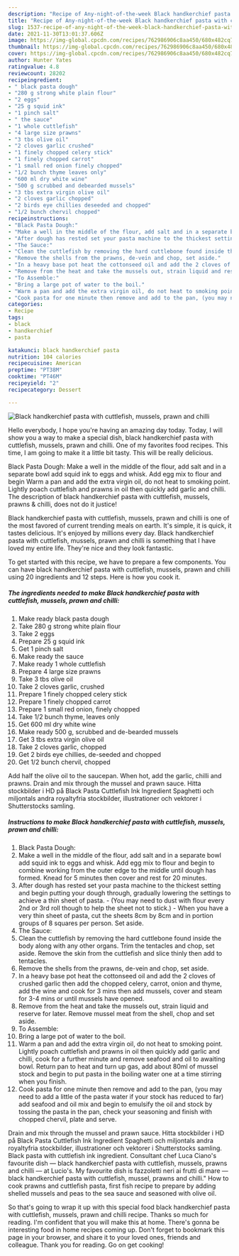 ```yaml
---
description: "Recipe of Any-night-of-the-week Black handkerchief pasta with cuttlefish, mussels, prawn and chilli"
title: "Recipe of Any-night-of-the-week Black handkerchief pasta with cuttlefish, mussels, prawn and chilli"
slug: 1537-recipe-of-any-night-of-the-week-black-handkerchief-pasta-with-cuttlefish-mussels-prawn-and-chilli
date: 2021-11-30T13:01:37.606Z
image: https://img-global.cpcdn.com/recipes/762986906c8aa450/680x482cq70/black-handkerchief-pasta-with-cuttlefish-mussels-prawn-and-chilli-recipe-main-photo.jpg
thumbnail: https://img-global.cpcdn.com/recipes/762986906c8aa450/680x482cq70/black-handkerchief-pasta-with-cuttlefish-mussels-prawn-and-chilli-recipe-main-photo.jpg
cover: https://img-global.cpcdn.com/recipes/762986906c8aa450/680x482cq70/black-handkerchief-pasta-with-cuttlefish-mussels-prawn-and-chilli-recipe-main-photo.jpg
author: Hunter Yates
ratingvalue: 4.8
reviewcount: 28202
recipeingredient:
- " black pasta dough"
- "280 g strong white plain flour"
- "2 eggs"
- "25 g squid ink"
- "1 pinch salt"
- " the sauce"
- "1 whole cuttlefish"
- "4 large size prawns"
- "3 tbs olive oil"
- "2 cloves garlic crushed"
- "1 finely chopped celery stick"
- "1 finely chopped carrot"
- "1 small red onion finely chopped"
- "1/2 bunch thyme leaves only"
- "600 ml dry white wine"
- "500 g scrubbed and debearded mussels"
- "3 tbs extra virgin olive oil"
- "2 cloves garlic chopped"
- "2 birds eye chillies deseeded and chopped"
- "1/2 bunch chervil chopped"
recipeinstructions:
- "Black Pasta Dough:"
- "Make a well in the middle of the flour, add salt and in a separate bowl add squid ink to eggs and whisk. Add egg mix to flour and begin to combine working from the outer edge to the middle until dough has formed. Knead for 5 minutes then cover and rest for 20 minutes."
- "After dough has rested set your pasta machine to the thickest setting and begin putting your dough through, gradually lowering the settings to achieve a thin sheet of pasta. (You may need to dust with flour every 2nd or 3rd roll though to help the sheet not to stick.) When you have a very thin sheet of pasta, cut the sheets 8cm by 8cm and in portion groups of 8 squares per person. Set aside."
- "The Sauce:"
- "Clean the cuttlefish by removing the hard cuttlebone found inside the body along with any other organs. Trim the tentacles and chop, set aside. Remove the skin from the cuttlefish and slice thinly then add to tentacles."
- "Remove the shells from the prawns, de-vein and chop, set aside."
- "In a heavy base pot heat the cottonseed oil and add the 2 cloves of crushed garlic then add the chopped celery, carrot, onion and thyme, add the wine and cook for 3 mins then add mussels, cover and steam for 3-4 mins or until mussels have opened."
- "Remove from the heat and take the mussels out, strain liquid and reserve for later. Remove mussel meat from the shell, chop and set aside."
- "To Assemble:"
- "Bring a large pot of water to the boil."
- "Warm a pan and add the extra virgin oil, do not heat to smoking point. Lightly poach cuttlefish and prawns in oil then quickly add garlic and chilli, cook for a further minute and remove seafood and oil to awaiting bowl. Return pan to heat and turn up gas, add about 80ml of mussel stock and begin to put pasta in the boiling water one at a time stirring when you finish."
- "Cook pasta for one minute then remove and add to the pan, (you may need to add a little of the pasta water if your stock has reduced to far) add seafood and oil mix and begin to emulsify the oil and stock by tossing the pasta in the pan, check your seasoning and finish with chopped chervil, plate and serve."
categories:
- Recipe
tags:
- black
- handkerchief
- pasta

katakunci: black handkerchief pasta 
nutrition: 104 calories
recipecuisine: American
preptime: "PT38M"
cooktime: "PT46M"
recipeyield: "2"
recipecategory: Dessert

---
```



![Black handkerchief pasta with cuttlefish, mussels, prawn and chilli](https://img-global.cpcdn.com/recipes/762986906c8aa450/680x482cq70/black-handkerchief-pasta-with-cuttlefish-mussels-prawn-and-chilli-recipe-main-photo.jpg)

Hello everybody, I hope you're having an amazing day today. Today, I will show you a way to make a special dish, black handkerchief pasta with cuttlefish, mussels, prawn and chilli. One of my favorites food recipes. This time, I am going to make it a little bit tasty. This will be really delicious.

Black Pasta Dough: Make a well in the middle of the flour, add salt and in a separate bowl add squid ink to eggs and whisk. Add egg mix to flour and begin Warm a pan and add the extra virgin oil, do not heat to smoking point. Lightly poach cuttlefish and prawns in oil then quickly add garlic and chilli. The description of black handkerchief pasta with cuttlefish, mussels, prawns &amp; chilli, does not do it justice!

Black handkerchief pasta with cuttlefish, mussels, prawn and chilli is one of the most favored of current trending meals on earth. It's simple, it is quick, it tastes delicious. It's enjoyed by millions every day. Black handkerchief pasta with cuttlefish, mussels, prawn and chilli is something that I have loved my entire life. They're nice and they look fantastic.


To get started with this recipe, we have to prepare a few components. You can have black handkerchief pasta with cuttlefish, mussels, prawn and chilli using 20 ingredients and 12 steps. Here is how you cook it.

<!--inarticleads1-->

##### The ingredients needed to make Black handkerchief pasta with cuttlefish, mussels, prawn and chilli:

1. Make ready  black pasta dough
1. Take 280 g strong white plain flour
1. Take 2 eggs
1. Prepare 25 g squid ink
1. Get 1 pinch salt
1. Make ready  the sauce
1. Make ready 1 whole cuttlefish
1. Prepare 4 large size prawns
1. Take 3 tbs olive oil
1. Take 2 cloves garlic, crushed
1. Prepare 1 finely chopped celery stick
1. Prepare 1 finely chopped carrot
1. Prepare 1 small red onion, finely chopped
1. Take 1/2 bunch thyme, leaves only
1. Get 600 ml dry white wine
1. Make ready 500 g, scrubbed and de-bearded mussels
1. Get 3 tbs extra virgin olive oil
1. Take 2 cloves garlic, chopped
1. Get 2 birds eye chillies, de-seeded and chopped
1. Get 1/2 bunch chervil, chopped


Add half the olive oil to the saucepan. When hot, add the garlic, chilli and prawns. Drain and mix through the mussel and prawn sauce. Hitta stockbilder i HD på Black Pasta Cuttlefish Ink Ingredient Spaghetti och miljontals andra royaltyfria stockbilder, illustrationer och vektorer i Shutterstocks samling. 

<!--inarticleads2-->

##### Instructions to make Black handkerchief pasta with cuttlefish, mussels, prawn and chilli:

1. Black Pasta Dough:
1. Make a well in the middle of the flour, add salt and in a separate bowl add squid ink to eggs and whisk. Add egg mix to flour and begin to combine working from the outer edge to the middle until dough has formed. Knead for 5 minutes then cover and rest for 20 minutes.
1. After dough has rested set your pasta machine to the thickest setting and begin putting your dough through, gradually lowering the settings to achieve a thin sheet of pasta. - (You may need to dust with flour every 2nd or 3rd roll though to help the sheet not to stick.) - When you have a very thin sheet of pasta, cut the sheets 8cm by 8cm and in portion groups of 8 squares per person. Set aside.
1. The Sauce:
1. Clean the cuttlefish by removing the hard cuttlebone found inside the body along with any other organs. Trim the tentacles and chop, set aside. Remove the skin from the cuttlefish and slice thinly then add to tentacles.
1. Remove the shells from the prawns, de-vein and chop, set aside.
1. In a heavy base pot heat the cottonseed oil and add the 2 cloves of crushed garlic then add the chopped celery, carrot, onion and thyme, add the wine and cook for 3 mins then add mussels, cover and steam for 3-4 mins or until mussels have opened.
1. Remove from the heat and take the mussels out, strain liquid and reserve for later. Remove mussel meat from the shell, chop and set aside.
1. To Assemble:
1. Bring a large pot of water to the boil.
1. Warm a pan and add the extra virgin oil, do not heat to smoking point. Lightly poach cuttlefish and prawns in oil then quickly add garlic and chilli, cook for a further minute and remove seafood and oil to awaiting bowl. Return pan to heat and turn up gas, add about 80ml of mussel stock and begin to put pasta in the boiling water one at a time stirring when you finish.
1. Cook pasta for one minute then remove and add to the pan, (you may need to add a little of the pasta water if your stock has reduced to far) add seafood and oil mix and begin to emulsify the oil and stock by tossing the pasta in the pan, check your seasoning and finish with chopped chervil, plate and serve.


Drain and mix through the mussel and prawn sauce. Hitta stockbilder i HD på Black Pasta Cuttlefish Ink Ingredient Spaghetti och miljontals andra royaltyfria stockbilder, illustrationer och vektorer i Shutterstocks samling. Black pasta with cuttlefish ink ingredient. Consultant chef Luca Ciano&#39;s favourite dish — black handkerchief pasta with cuttlefish, mussels, prawns and chilli — at Lucio&#39;s. My favourite dish is fazzoletti neri ai frutti di mare — black handkerchief pasta with cuttlefish, mussel, prawns and chilli.&#34; How to cook prawns and cuttlefish pasta, first fish recipe to prepare by adding shelled mussels and peas to the sea sauce and seasoned with olive oil. 

So that's going to wrap it up with this special food black handkerchief pasta with cuttlefish, mussels, prawn and chilli recipe. Thanks so much for reading. I'm confident that you will make this at home. There's gonna be interesting food in home recipes coming up. Don't forget to bookmark this page in your browser, and share it to your loved ones, friends and colleague. Thank you for reading. Go on get cooking!
